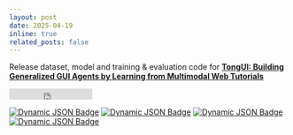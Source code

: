 ```yaml
---
layout: post
date: 2025-04-19
inline: true
related_posts: false
---
```


Release dataset, model and training & evaluation code for [**TongUI: Building Generalized GUI Agents by Learning from Multimodal Web Tutorials**](https://arxiv.org/abs/2504.12679)
<iframe src="https://ghbtns.com/github-btn.html?user=TongUI-agent&repo=TongUI-agent&type=star&count=true" frameborder="0" scrolling="0" width="150" height="20" title="GitHub"></iframe>
<br>

[![Dynamic JSON Badge](https://img.shields.io/badge/dynamic/json?url=https%3A%2F%2Fhuggingface.co%2Fapi%2Fmodels%2FBofeee5675%2FTongUI-3B&query=downloads&logo=huggingface&label=TongUI-3B%20Downloads%20This%20Month)](https://huggingface.co/collections/Bofeee5675/tongui-67f611e2d48b2b6e0d2ba3ee)
[![Dynamic JSON Badge](https://img.shields.io/badge/dynamic/json?url=https%3A%2F%2Fhuggingface.co%2Fapi%2Fmodels%2FBofeee5675%2FTongUI-7B&query=downloads&logo=huggingface&label=TongUI-7B%20Downloads%20This%20Month)](https://huggingface.co/collections/Bofeee5675/tongui-67f611e2d48b2b6e0d2ba3ee)
[![Dynamic JSON Badge](https://img.shields.io/badge/dynamic/json?url=https%3A%2F%2Fhuggingface.co%2Fapi%2Fmodels%2FBofeee5675%2FTongUI-32B&query=downloads&logo=huggingface&label=TongUI-32B%20Downloads%20This%20Month)](https://huggingface.co/collections/Bofeee5675/tongui-67f611e2d48b2b6e0d2ba3ee)
[![Dynamic JSON Badge](https://img.shields.io/badge/dynamic/json?url=https%3A%2F%2Fhuggingface.co%2Fapi%2Fdatasets%2FBofeee5675%2FGUI-Net-1M&query=downloads&logo=huggingface&label=GUI-Net-1M%20Downloads%20This%20Month)](https://huggingface.co/collections/Bofeee5675/tongui-67f611e2d48b2b6e0d2ba3ee)